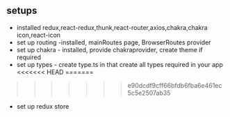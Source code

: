## setups 
- installed redux,react-redux,thunk,react-router,axios,chakra,chakra icon,react-icon 
- set up routing -installed, mainRoutes page, BrowserRoutes provider 
- set up chakra - installed, provide chakraprovider, create theme if required 
- set up types - create type.ts in that create all types required in your app 
<<<<<<< HEAD
=======

>>>>>>> e90dcdf9cff66bfdb6fba6e461ec5c5e2507ab35
- set up redux store
